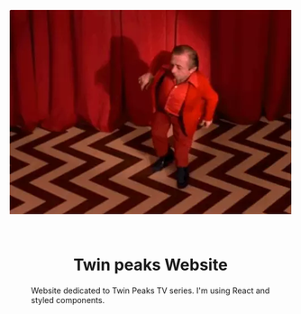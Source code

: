 <p align="center">
  <img src="public/twin-peak-gif.webp" width="500">
</p>

<br>

<h1 align="center">Twin peaks Website</h1>

<div style = "margin:20px 40px 20px 40px">
Website dedicated to Twin Peaks TV series.
I'm using React and styled components.
</div>